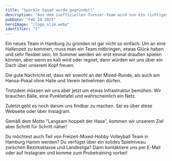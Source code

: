 ```yaml
---
title: "Sparkle Squad wurde gegründet!"
description: "Aus dem inoffiziellen Turnier-Team wird nun ein richtiges Mixed-Team gegründet."
pubDate: "Feb 28 2025"
heroImage: "/logo_slim.webp"
identifier: "1"
---
```


Ein neues Team in Hamburg zu gründen ist gar nicht so einfach. 
Um an eine Hallenzeit zu kommen, muss man ein Team mitbringen, etwas Glück haben und sehr flexibel sein.
Im Sommer werden wir erst einmal draußen spielen können, aber wenn es kalt wird oder regnet, dann würden wir uns über ein Dach über unserem Kopf freuen.

Die gute Nachricht ist, dass wir sowohl an der Mixed-Runde, als auch am Hansa-Pokal ohne Halle und Verein teilnehmen dürfen.

Trotzdem müssen wir uns aber jetzt um etwas Infrastruktur bemühen. Wir brauchen Bälle, eine Punktetafel und wahrscheinlich ein Netz.

Zuletzt geht es noch darum uns findbar zu machen. 
Sei es über diese Webseite oder über Instagram. 

Gemäß dem Motto "Langsam hoppelt der Hase", kommen wir unserem Ziel aber Schritt für Schritt näher!

Du möchtest auch Teil von Freizeit-Mixed-Hobby Volleyball Team in Hamburg Hamm werden?
Du verfügst über ein solides Spielniveau zwischen Bezirksklasse und Landesliga?
Dann kontaktiere uns per E-Mail oder auf Instagram und komme zum Probetraining vorbei!
